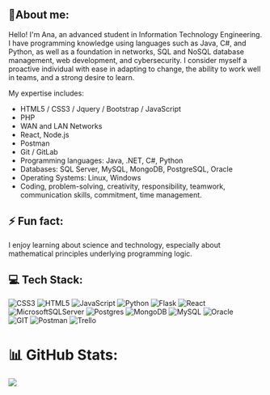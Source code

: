 
## 💫About me:
Hello! I'm Ana, an advanced student in Information Technology Engineering. I have programming knowledge using languages such as Java, C#, and Python, as well as a foundation in networks, SQL and NoSQL database management, web development, and cybersecurity. I consider myself a proactive individual with ease in adapting to change, the ability to work well in teams, and a strong desire to learn.

My expertise includes:
- HTML5 / CSS3 / Jquery / Bootstrap / JavaScript
- PHP
- WAN and LAN Networks
- React, Node.js
- Postman
- Git / GitLab
- Programming languages: Java, .NET, C#, Python
- Databases: SQL Server, MySQL, MongoDB, PostgreSQL, Oracle
- Operating Systems: Linux, Windows
- Coding, problem-solving, creativity, responsibility, teamwork, communication skills, commitment, time management.

## ⚡ Fun fact:
I enjoy learning about science and technology, especially about mathematical principles underlying programming logic.

## 💻 Tech Stack:
![CSS3](https://img.shields.io/badge/css3-%231572B6.svg?style=flat&logo=css3&logoColor=white) 
![HTML5](https://img.shields.io/badge/html5-%23E34F26.svg?style=flat&logo=html5&logoColor=white) 
![JavaScript](https://img.shields.io/badge/javascript-%23323330.svg?style=flat&logo=javascript&logoColor=%23F7DF1E) 
![Python](https://img.shields.io/badge/python-3670A0?style=flat&logo=python&logoColor=ffdd54) 
![Flask](https://img.shields.io/badge/flask-%23000.svg?style=flat&logo=flask&logoColor=white) 
![React](https://img.shields.io/badge/react-%2320232a.svg?style=flat&logo=react&logoColor=%2361DAFB) <br/>
![MicrosoftSQLServer](https://img.shields.io/badge/Microsoft%20SQL%20Server-CC2927?style=flat&logo=microsoft%20sql%20server&logoColor=white) 
![Postgres](https://img.shields.io/badge/postgres-%23316192.svg?style=flat&logo=postgresql&logoColor=white) 
![MongoDB](https://img.shields.io/badge/MongoDB-4EA94B?style=flat&logo=mongodb&logoColor=white)
![MySQL](https://img.shields.io/badge/MySQL-4479A1?style=flat&logo=mysql&logoColor=white)
![Oracle](https://img.shields.io/badge/Oracle-F80000?style=flat&logo=oracle&logoColor=white)<br/>
![GIT](https://img.shields.io/badge/Git-fc6d26?style=flat&logo=git&logoColor=white) 
![Postman](https://img.shields.io/badge/Postman-FF6C37?style=flat&logo=postman&logoColor=white) 
![Trello](https://img.shields.io/badge/Trello-%23026AA7.svg?style=flat&logo=Trello&logoColor=white)<br/>


# 📊 GitHub Stats:

![](https://github-readme-stats.vercel.app/api/top-langs/?username=Adriela23&theme=tokyonight&hide_border=false&include_all_commits=false&count_private=false&layout=compact)


